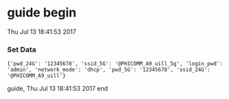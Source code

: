 
# guide begin
Thu Jul 13 18:41:53 2017 
### Set Data
	{'pwd_24G': '12345678', 'ssid_5G': '@PHICOMM_A9_uill_5g', 'login_pwd': 'admin', 'network_mode': 'dhcp', 'pwd_5G': '12345678', 'ssid_24G': '@PHICOMM_A9_uill'}
guide, Thu Jul 13 18:41:53 2017 end

